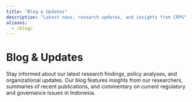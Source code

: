 ```yaml
---
title: "Blog & Updates"
description: "Latest news, research updates, and insights from CRPG"
aliases:
  - /blog/
---
```


# Blog & Updates

Stay informed about our latest research findings, policy analyses, and organizational updates. Our blog features insights from our researchers, summaries of recent publications, and commentary on current regulatory and governance issues in Indonesia.